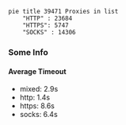 
```mermaid
pie title 39471 Proxies in list
    "HTTP" : 23684
    "HTTPS": 5747
    "SOCKS" : 14306
```

### Some Info
#### Average Timeout

- mixed: 2.9s
- http: 1.4s
- https: 8.6s
- socks: 6.4s